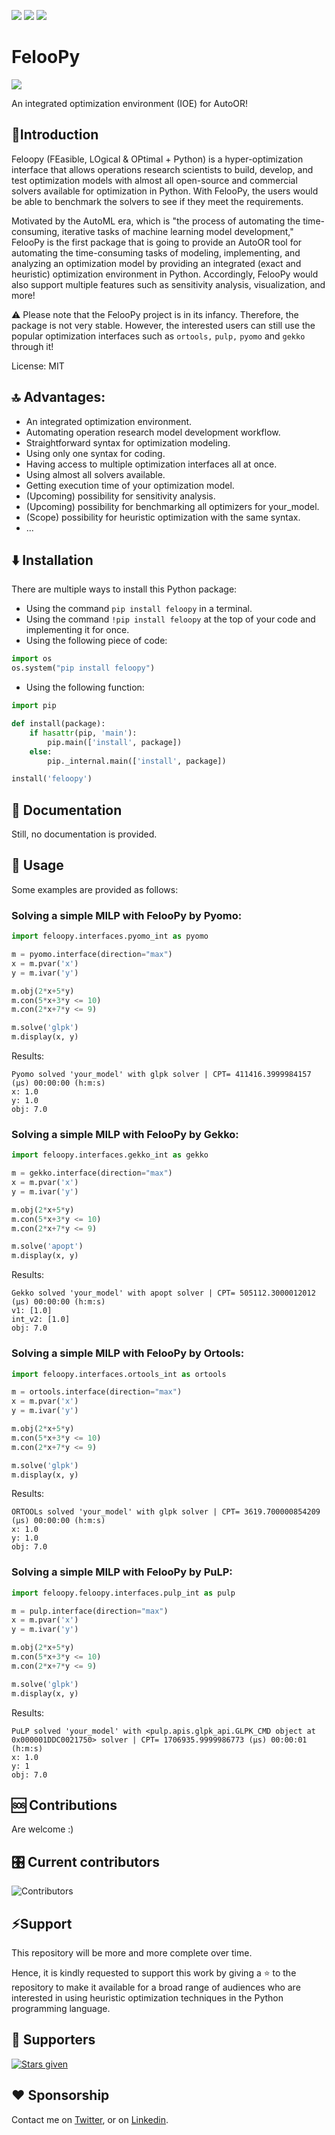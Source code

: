 ![](https://img.shields.io/github/stars/ktafakkori/feloopy?style=social)
![](https://img.shields.io/github/languages/code-size/ktafakkori/feloopy?style=social)
![](https://hitcounter.pythonanywhere.com/count/tag.svg?url=https://github.com/ktafakkori/feloopy/)

# FelooPy

![](images/feloopy.png)

An integrated optimization environment (IOE) for AutoOR!

## 🐍Introduction

Feloopy (FEasible, LOgical & OPtimal + Python) is a hyper-optimization interface that allows operations research scientists to build, develop, and test optimization models with almost all open-source and commercial solvers available for optimization in Python. With FelooPy, the users would be able to benchmark the solvers to see if they meet the requirements.

Motivated by the AutoML era, which is "the process of automating the time-consuming, iterative tasks of machine learning model development," FelooPy is the first package that is going to provide an AutoOR tool for automating the time-consuming tasks of modeling, implementing, and analyzing an optimization model by providing an integrated (exact and heuristic) optimization environment in Python. Accordingly, FelooPy would also support multiple features such as sensitivity analysis, visualization, and more!

⚠️ Please note that the FelooPy project is in its infancy. Therefore, the package is not very stable. However, the interested users can still use the popular optimization interfaces such as `ortools,` `pulp,` `pyomo` and `gekko` through it!

License: MIT

## 🔝 Advantages:

- An integrated optimization environment.
- Automating operation research model development workflow.
- Straightforward syntax for optimization modeling.
- Using only one syntax for coding.
- Having access to multiple optimization interfaces all at once.
- Using almost all solvers available.
- Getting execution time of your optimization model.
- (Upcoming) possibility for sensitivity analysis.
- (Upcoming) possibility for benchmarking all optimizers for your_model.
- (Scope) possibility for heuristic optimization with the same syntax.
- ...

## ⬇️ Installation

There are multiple ways to install this Python package:

- Using the command `pip install feloopy` in a terminal.
- Using the command `!pip install feloopy` at the top of your code and implementing it for once.
- Using the following piece of code:

```python
import os
os.system("pip install feloopy")
```

- Using the following function:

```python
import pip

def install(package):
    if hasattr(pip, 'main'):
        pip.main(['install', package])
    else:
        pip._internal.main(['install', package])

install('feloopy')
```

## 📄 Documentation

Still, no documentation is provided.

## 👤 Usage

Some examples are provided as follows:

### Solving a simple MILP with FelooPy by Pyomo:

```python
import feloopy.interfaces.pyomo_int as pyomo

m = pyomo.interface(direction="max")
x = m.pvar('x')
y = m.ivar('y')

m.obj(2*x+5*y)
m.con(5*x+3*y <= 10)
m.con(2*x+7*y <= 9)

m.solve('glpk')
m.display(x, y)
```

Results:

```
Pyomo solved 'your_model' with glpk solver | CPT= 411416.3999984157 (μs) 00:00:00 (h:m:s)
x: 1.0
y: 1.0
obj: 7.0
```

### Solving a simple MILP with FelooPy by Gekko:

```python
import feloopy.interfaces.gekko_int as gekko

m = gekko.interface(direction="max")
x = m.pvar('x')
y = m.ivar('y')

m.obj(2*x+5*y)
m.con(5*x+3*y <= 10)
m.con(2*x+7*y <= 9)

m.solve('apopt')
m.display(x, y)
```

Results:


```
Gekko solved 'your_model' with apopt solver | CPT= 505112.3000012012 (μs) 00:00:00 (h:m:s)
v1: [1.0]
int_v2: [1.0]
obj: 7.0
```

### Solving a simple MILP with FelooPy by Ortools:

```python
import feloopy.interfaces.ortools_int as ortools

m = ortools.interface(direction="max")
x = m.pvar('x')
y = m.ivar('y')

m.obj(2*x+5*y)
m.con(5*x+3*y <= 10)
m.con(2*x+7*y <= 9)

m.solve('glpk')
m.display(x, y)
```

Results:

```
ORTOOLs solved 'your_model' with glpk solver | CPT= 3619.700000854209 (μs) 00:00:00 (h:m:s)
x: 1.0
y: 1.0
obj: 7.0
```

### Solving a simple MILP with FelooPy by PuLP:

```python
import feloopy.feloopy.interfaces.pulp_int as pulp

m = pulp.interface(direction="max")
x = m.pvar('x')
y = m.ivar('y')

m.obj(2*x+5*y)
m.con(5*x+3*y <= 10)
m.con(2*x+7*y <= 9)

m.solve('glpk')
m.display(x, y)
```

Results:

```
PuLP solved 'your_model' with <pulp.apis.glpk_api.GLPK_CMD object at 0x000001DDC0021750> solver | CPT= 1706935.9999986773 (μs) 00:00:01 (h:m:s)
x: 1.0
y: 1
obj: 7.0
```

## 🆘 Contributions

Are welcome :)

## 🎛️ Current contributors

![Contributors](https://contrib.rocks/image?repo=ktafakkori/feloopy)

## ⚡Support

This repository will be more and more complete over time.

Hence, it is kindly requested to support this work by giving a ⭐ to the repository to make it available for a broad range of audiences who are interested in using heuristic optimization techniques in the Python programming language.

## 💫 Supporters

[![Stars given](https://reporoster.com/stars/dark/ktafakkori/feloopy)](https://github.com/ktafakkori/feloopy/stargazers)

## ❤️ Sponsorship

Contact me on [Twitter][1], or on [Linkedin][2].

[1]: https://twitter.com/ktafakkori
[2]: https://www.linkedin.com/in/keivan-tafakkori/
